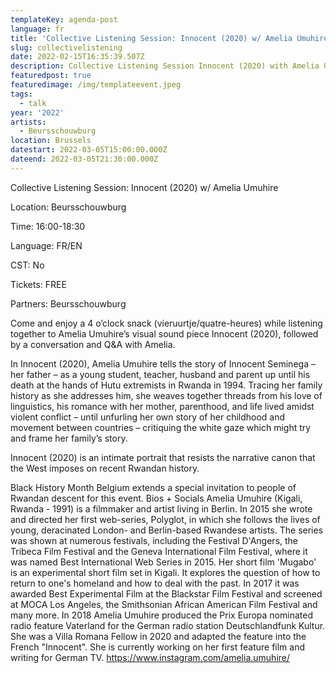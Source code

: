 ```yaml
---
templateKey: agenda-post
language: fr
title: 'Collective Listening Session: Innocent (2020) w/ Amelia Umuhire'
slug: collectivelistening
date: 2022-02-15T16:35:39.507Z
description: Collective Listening Session Innocent (2020) with Amelia Umuhire
featuredpost: true
featuredimage: /img/templateevent.jpeg
tags:
  - talk
year: '2022'
artists:
  - Beursschouwburg
location: Brussels
datestart: 2022-03-05T15:00:00.000Z
dateend: 2022-03-05T21:30:00.000Z
---
```

Collective Listening Session: Innocent (2020) w/ Amelia Umuhire

Location: Beursschouwburg

Time: 16:00-18:30

Language: FR/EN

CST: No

Tickets: FREE

Partners: Beursschouwburg

Come and enjoy a 4 o’clock snack (vieruurtje/quatre-heures) while listening together to Amelia Umuhire’s visual sound piece Innocent (2020), followed by a conversation and Q&A with Amelia.

In Innocent (2020), Amelia Umuhire tells the story of Innocent Seminega – her father – as a young student, teacher, husband and parent up until his death at the hands of Hutu extremists in Rwanda in 1994. Tracing her family history as she addresses him, she weaves together threads from his love of linguistics, his romance with her mother, parenthood, and life lived amidst violent conflict – until unfurling her own story of her childhood and movement between countries – critiquing the white gaze which might try and frame her family’s story.

Innocent (2020) is an intimate portrait that resists the narrative canon that the West imposes on recent Rwandan history.

Black History Month Belgium extends a special invitation to people of Rwandan descent for this event.
Bios + Socials
Amelia Umuhire (Kigali, Rwanda - 1991) is a filmmaker and artist living in Berlin. In 2015 she wrote and directed her first web-series, Polyglot, in which she follows  the lives of young, deracinated London- and Berlin-based Rwandese artists. The series was shown at numerous festivals, including the Festival D'Angers, the Tribeca Film Festival and the Geneva International Film Festival, where it was named Best International Web Series in 2015. Her short film 'Mugabo' is an experimental short film set in Kigali. It explores the question of how to return to one's homeland and how to deal with the past. In 2017 it was awarded Best Experimental Film at the Blackstar Film Festival and screened at MOCA Los Angeles, the Smithsonian African American Film Festival and many more. In 2018 Amelia Umuhire produced the Prix Europa nominated radio feature Vaterland for the German radio station Deutschlandfunk Kultur. She was a Villa Romana Fellow in 2020 and adapted the feature into the French "Innocent". She is currently working on her first feature film and writing for German TV.
https://www.instagram.com/amelia.umuhire/
